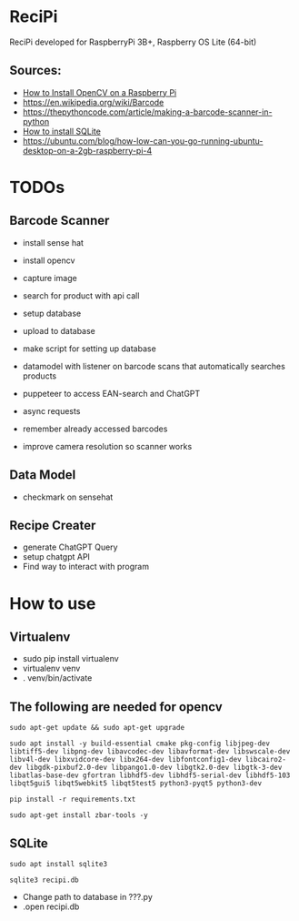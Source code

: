 # ReciPi
ReciPi developed for RaspberryPi 3B+, Raspberry OS Lite (64-bit)

## Sources:
- [How to Install OpenCV on a Raspberry Pi](https://www.youtube.com/watch?v=QzVYnG-WaM4)
- https://en.wikipedia.org/wiki/Barcode
- https://thepythoncode.com/article/making-a-barcode-scanner-in-python
- [How to install SQLite](https://www.digitalocean.com/community/tutorials/how-to-install-and-use-sqlite-on-ubuntu-20-04)
- https://ubuntu.com/blog/how-low-can-you-go-running-ubuntu-desktop-on-a-2gb-raspberry-pi-4
# TODOs
## Barcode Scanner
- install sense hat
- install opencv
- capture image
- search for product with api call
- setup database
- upload to database
- make script for setting up database

- datamodel with listener on barcode scans that automatically searches products
- puppeteer to access EAN-search and ChatGPT
- async requests
- remember already accessed barcodes
- improve camera resolution so scanner works

## Data Model
- checkmark on sensehat

## Recipe Creater
- generate ChatGPT Query
- setup chatgpt API
- Find way to interact with program 

# How to use
## Virtualenv
- sudo pip install virtualenv
- virtualenv venv
- . venv/bin/activate
## The following are needed for opencv
```
sudo apt-get update && sudo apt-get upgrade 

sudo apt install -y build-essential cmake pkg-config libjpeg-dev libtiff5-dev libpng-dev libavcodec-dev libavformat-dev libswscale-dev libv4l-dev libxvidcore-dev libx264-dev libfontconfig1-dev libcairo2-dev libgdk-pixbuf2.0-dev libpango1.0-dev libgtk2.0-dev libgtk-3-dev libatlas-base-dev gfortran libhdf5-dev libhdf5-serial-dev libhdf5-103 libqt5gui5 libqt5webkit5 libqt5test5 python3-pyqt5 python3-dev

pip install -r requirements.txt

sudo apt-get install zbar-tools -y
```
## SQLite
```
sudo apt install sqlite3

sqlite3 recipi.db
```
- Change path to database in ???.py
- .open recipi.db